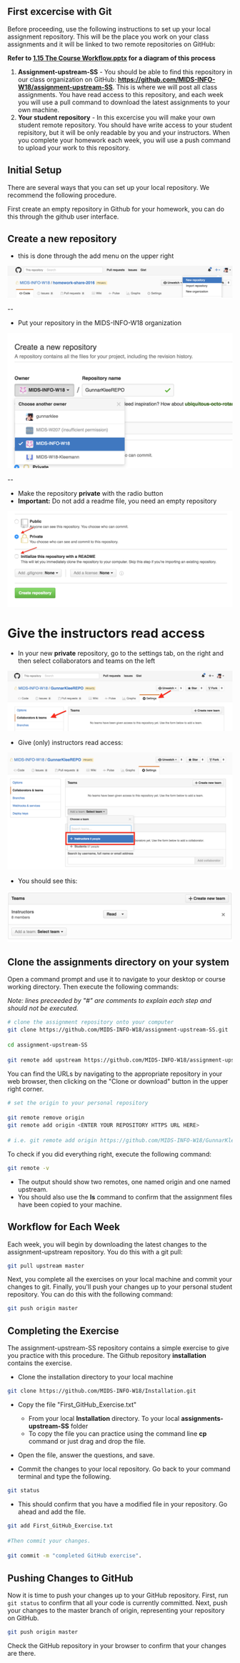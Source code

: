 ## First excercise with Git 

Before proceeding, use the following instructions to set up your local assignment repository.  This will be the place you work on your class assignments and it will be linked to two remote repositories on GitHub:

**Refer to [1.15 The Course Workflow.pptx](https://github.com/MIDS-INFO-W18/Course-Syllabus-SS/blob/master/unit_3/3.6%20The%20Course%20Workflow.pptx) for a diagram of this process** 

1. **Assignment-upstream-SS** - You should be able to find this repository in our class organization on GitHub: **https://github.com/MIDS-INFO-W18/assignment-upstream-SS**. This is where we will post all class assignments.  You have read access to this repository, and each week you will use a pull command to download the latest assignments to your own machine.
2. **Your student repository** - In this excercise you will make your own student remote repository. You should have write access to your student repisitory, but it will be only readable by you and your instructors.  When you complete your homework each week, you will use a push command to upload your work to this repository.

## Initial Setup

There are several ways that you can set up your local repository.  We recommend the following procedure.  

First create an empty repository in Github for your homework, you can do this through the github user interface.



## Create a new repository 

* this is done through the add menu on the upper right

![New repo menu item](images/CreateRepo_1.png)


--
* Put your repository in the MIDS-INFO-W18 organization 

![New repo menu item](images/CreateRepo_2.png)


--
* Make the repository **private** with the radio button 
* **Important:** Do not add a readme file, you need an empty repository

![New repo menu item](images/CreateRepo_3.png)


# Give the instructors read access

* In your new **private** repository, go to the settings tab, on the right and then select collaborators and teams on the left

![New repo menu item](images/CreateRepo_4.png)

* Give (only) instructors read access:

![New repo menu item](images/CreateRepo_5.png)

* You should see this:

![New repo menu item](images/CreateRepo_6.png)

## Clone the assignments directory on your system

Open a command prompt and use it to navigate to your desktop or course working directory.  Then execute the following commands:

*Note: lines preceeded by "#" are comments to explain each step and should not be executed.* 




``` sh
# clone the assignment repository onto your computer
git clone https://github.com/MIDS-INFO-W18/assignment-upstream-SS.git

cd assignment-upstream-SS

git remote add upstream https://github.com/MIDS-INFO-W18/assignment-upstream-SS.git
```

You can find the URLs by navigating to the appropriate repository in your web browser, then clicking on the "Clone or download" button in the upper right corner.

``` sh
# set the origin to your personal repository

git remote remove origin
git remote add origin <ENTER YOUR REPOSITORY HTTPS URL HERE>

# i.e. git remote add origin https://github.com/MIDS-INFO-W18/GunnarKleeRepo.git


```

To check if you did everything right, execute the following command:

``` sh
git remote -v
```

* The output should show two remotes, one named origin and one named upstream.  
* You should also use the **ls** command to confirm that the assignment files have been copied to your machine.


## Workflow for Each Week

Each week, you will begin by downloading the latest changes to the assignment-upstream repository.  You do this with a git pull:

``` sh
git pull upstream master
```

Next, you complete all the exercises on your local machine and commit your changes to git.  Finally, you'll push your changes up to your personal student repository.  You can do this with the following command:

```sh
git push origin master
```


## Completing the Exercise

The assignment-upstream-SS repository contains a simple exercise to give you practice with this procedure. The Github repository **installation** contains the exercise. 

* Clone the installation directory to your local machine

```sh
git clone https://github.com/MIDS-INFO-W18/Installation.git 
```

* Copy the file "First\_GitHub\_Exercise.txt" 
	* From your local **Installation** directory. 
To your local **assignments-upstream-SS** folder
	* To copy the file you can practice using the command line **cp** command or just drag and drop the file.

* Open the file, answer the questions, and save.

* Commit the changes to your local repository. Go back to your command terminal and type the following.

```sh
git status
```
* This should confirm that you have a modified file in your repository. Go ahead and add the file.

``` sh
git add First_GitHub_Exercise.txt

#Then commit your changes.

git commit -m "completed GitHub exercise".

```
## Pushing Changes to GitHub

Now it is time to push your changes up to your GitHub repository. First, run `git status` to confirm that all your code is currently committed.  Next, push your changes to the master branch of origin, representing your repository on GitHub.

```sh
git push origin master
```

Check the GitHub repository in your browser to confirm that your changes are there.